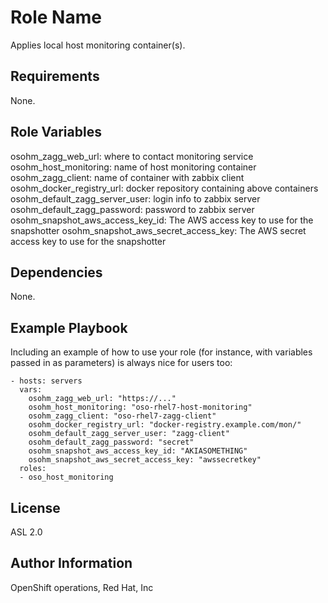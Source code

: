 Role Name
=========

Applies local host monitoring container(s).

Requirements
------------

None.

Role Variables
--------------

osohm_zagg_web_url: where to contact monitoring service
osohm_host_monitoring: name of host monitoring container
osohm_zagg_client: name of container with zabbix client
osohm_docker_registry_url: docker repository containing above containers
osohm_default_zagg_server_user: login info to zabbix server
osohm_default_zagg_password: password to zabbix server
osohm_snapshot_aws_access_key_id: The AWS access key to use for the snapshotter
osohm_snapshot_aws_secret_access_key: The AWS secret access key to use for the snapshotter

Dependencies
------------

None.

Example Playbook
----------------

Including an example of how to use your role (for instance, with variables passed in as parameters) is always nice for users too:

    - hosts: servers
      vars:
        osohm_zagg_web_url: "https://..."
        osohm_host_monitoring: "oso-rhel7-host-monitoring"
        osohm_zagg_client: "oso-rhel7-zagg-client"
        osohm_docker_registry_url: "docker-registry.example.com/mon/"
        osohm_default_zagg_server_user: "zagg-client"
        osohm_default_zagg_password: "secret"
        osohm_snapshot_aws_access_key_id: "AKIASOMETHING"
        osohm_snapshot_aws_secret_access_key: "awssecretkey"
      roles:
      - oso_host_monitoring

License
-------

ASL 2.0

Author Information
------------------

OpenShift operations, Red Hat, Inc
